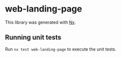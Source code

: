 # web-landing-page

This library was generated with [Nx](https://nx.dev).

## Running unit tests

Run `nx test web-landing-page` to execute the unit tests.
